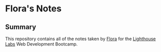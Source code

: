 # Flora's Notes
## Summary 

This repository contains all of the notes taken by [Flora](https://github.com/Flora-manda) for the [Lighthouse Labs](https://www.lighthouselabs.ca/) Web Development Bootcamp.